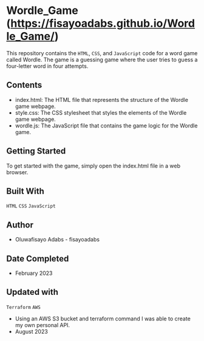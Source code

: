 # Wordle_Game (https://fisayoadabs.github.io/Wordle_Game/)

This repository contains the `HTML`, `CSS`, and `JavaScript` code for a word game called Wordle. The game is a guessing game where the user tries to guess a four-letter word in four attempts.

## Contents
- index.html: The HTML file that represents the structure of the Wordle game webpage.
- style.css: The CSS stylesheet that styles the elements of the Wordle game webpage.
- wordle.js: The JavaScript file that contains the game logic for the Wordle game.

## Getting Started
To get started with the game, simply open the index.html file in a web browser.

## Built With
`HTML`
`CSS`
`JavaScript`

## Author
- Oluwafisayo Adabs - fisayoadabs

## Date Completed
- February 2023

## Updated with
`Terraform`
`AWS`
- Using an AWS S3 bucket and terraform command I was able to create my own personal API.
- August 2023
